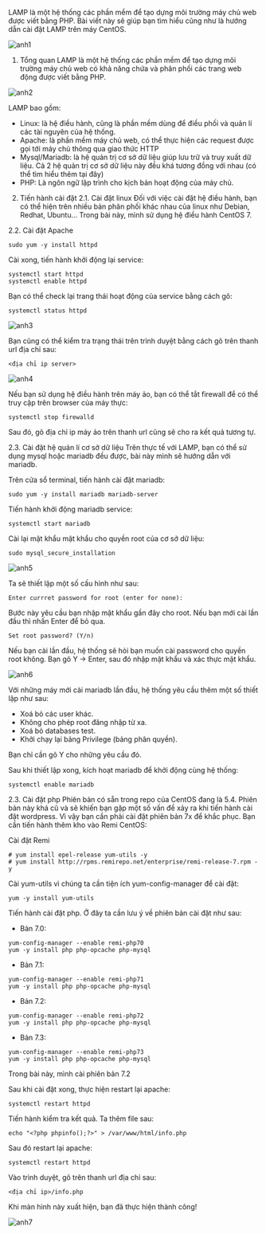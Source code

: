 LAMP là một hệ thống các phần mềm để tạo dựng môi trường máy chủ web được viết bằng PHP. Bài viết này sẽ giúp bạn tìm hiểu cũng như là hướng dẫn cài đặt LAMP trên máy CentOS.

![anh1](https://image.prntscr.com/image/BBUVywT_ScmKiViH7BimwQ.png)

1. Tổng quan
LAMP là một hệ thống các phần mềm để tạo dựng môi trường máy chủ web có khả năng chứa và phân phối các trang web động được viết bằng PHP.

![anh2](https://image.prntscr.com/image/jR_0NVp9TQCYr6PlSJmczg.png)

LAMP bao gồm:

- Linux: là hệ điều hành, cũng là phần mềm dùng để điều phối và quản lí các tài nguyên của hệ thống.
- Apache: là phần mềm máy chủ web, có thể thực hiện các request được gọi tới máy chủ thông qua giao thức HTTP
- Mysql/Mariadb: là hệ quản trị cơ sở dữ liệu giúp lưu trữ và truy xuất dữ liệu. Cả 2 hệ quản trị cơ sở dữ liệu này đều khá tương đồng với nhau (có thể tìm hiểu thêm tại đây)
- PHP: Là ngôn ngữ lập trình cho kịch bản hoạt động của máy chủ.

2. Tiến hành cài đặt
2.1. Cài đặt linux
Đối với việc cài đặt hệ điều hành, bạn có thể hiện trên nhiều bản phân phối khác nhau của linux như Debian, Redhat, Ubuntu… Trong bài này, mình sử dụng hệ điều hành CentOS 7.

2.2. Cài đặt Apache

```
sudo yum -y install httpd
```

Cài xong, tiến hành khởi động lại service:
```
systemctl start httpd
systemctl enable httpd
```

Bạn có thể check lại trang thái hoạt động của service bằng cách gõ:
```
systemctl status httpd
```

![anh3](https://image.prntscr.com/image/efSzpypCQ2yC3sH5yTWiUw.png)

Bạn cũng có thể kiểm tra trạng thái trên trình duyệt bằng cách gõ trên thanh url địa chỉ sau:
```
<địa chỉ ip server>
```

![anh4](https://image.prntscr.com/image/Dd1kj51ZTguA0NCYdIkoqQ.png)

Nếu bạn sử dụng hệ điều hành trên máy ảo, bạn có thể tắt firewall để có thể truy cập trên browser của máy thực:
```
systemctl stop firewalld 
```
Sau đó, gõ địa chỉ ip máy ảo trên thanh url cũng sẽ cho ra kết quả tương tự.

2.3. Cài đặt hệ quản lí cơ sở dữ liệu
Trên thực tế với LAMP, bạn có thể sử dụng mysql hoặc mariadb đều được, bài này mình sẽ hướng dẫn với mariadb.

Trên cửa sổ terminal, tiến hành cài đặt mariadb:
```
sudo yum -y install mariadb mariadb-server
```
Tiến hành khởi động mariadb service:
```
systemctl start mariadb
```
Cài lại mật khẩu mật khẩu cho quyền root của cơ sở dữ liệu:
```
sudo mysql_secure_installation
```
![anh5](https://image.prntscr.com/image/qwMxs9cjRGWejIqdIZDOPA.png)

Ta sẽ thiết lập một số cấu hình như sau:

`Enter currret password for root (enter for none):`

Bước này yêu cầu bạn nhập mật khẩu gần đây cho root. Nếu bạn mới cài lần đầu thì nhấn Enter để bỏ qua.

`Set root password? (Y/n)`

Nếu bạn cài lần đầu, hệ thống sẽ hỏi bạn muốn cài password cho quyền root không. Bạn gõ Y -> Enter, sau đó nhập mật khẩu và xác thực mật khẩu.

![anh6](https://image.prntscr.com/image/OpCe33DnQguBjScP0qG_Cw.png)

Với những máy mới cài mariadb lần đầu, hệ thống yêu cầu thêm một số thiết lập như sau:

- Xoá bỏ các user khác.
- Không cho phép root đăng nhập từ xa.
- Xoá bỏ databases test.
- Khởi chạy lại bảng Privilege (bảng phân quyền).

Bạn chỉ cần gõ Y cho những yêu cầu đó.

Sau khi thiết lập xong, kích hoạt mariadb để khởi động cùng hệ thống:
```
systemctl enable mariadb
```
2.3. Cài đặt php
Phiên bản có sẵn trong repo của CentOS đang là 5.4. Phiên bản này khá cũ và sẽ khiến bạn gặp một số vấn đề xảy ra khi tiến hành cài đặt wordpress. Vì vậy bạn cần phải cài đặt phiên bản 7x để khắc phục. Bạn cần tiến hành thêm kho vào Remi CentOS:

Cài đặt Remi
```
# yum install epel-release yum-utils -y
# yum install http://rpms.remirepo.net/enterprise/remi-release-7.rpm -y
```
Cài yum-utils vì chúng ta cần tiện ích yum-config-manager để cài đặt:
```
yum -y install yum-utils
```
Tiến hành cài đặt php. Ở đây ta cần lưu ý về phiên bản cài đặt như sau:

- Bản 7.0:
```
yum-config-manager --enable remi-php70
yum -y install php php-opcache php-mysql
```
- Bản 7.1:
```
yum-config-manager --enable remi-php71
yum -y install php php-opcache php-mysql
```
- Bản 7.2:
```
yum-config-manager --enable remi-php72
yum -y install php php-opcache php-mysql
```
- Bản 7.3:
```
yum-config-manager --enable remi-php73
yum -y install php php-opcache php-mysql
```
Trong bài này, mình cài phiên bản 7.2

Sau khi cài đặt xong, thực hiện restart lại apache:
```
systemctl restart httpd
```
Tiến hành kiểm tra kết quả. Ta thêm file sau:
```
echo "<?php phpinfo();?>" > /var/www/html/info.php
```
Sau đó restart lại apache:
```
systemctl restart httpd
```
Vào trình duyệt, gõ trên thanh url địa chỉ sau:

`<địa chỉ ip>/info.php`

Khi màn hình này xuất hiện, bạn đã thực hiện thành công!

![anh7](https://image.prntscr.com/image/txyehv55RqWb_Kai-bvSdQ.png)